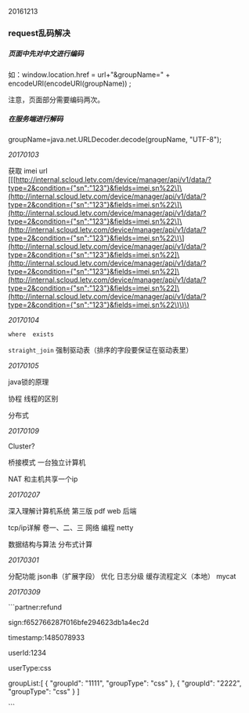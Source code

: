 20161213

### request乱码解决

##### 页面中先对中文进行编码

如：window.location.href = url+"&groupName=" + encodeURI\(encodeURI\(groupName\)\) ;

注意，页面部分需要编码两次。

##### 在服务端进行解码

groupName=[j](http://lib.csdn.net/base/javase)ava.net.URLDecoder.decode\(groupName, "UTF-8"\);

_20170103_

获取 imei url  
\[\[[http://internal.scloud.letv.com/device/manager/api/v1/data/?type=2&condition={"sn":"123"}&fields=imei,sn%22\]\(http://internal.scloud.letv.com/device/manager/api/v1/data/?type=2&condition={"sn":"123"}&fields=imei,sn%22\]\(http://internal.scloud.letv.com/device/manager/api/v1/data/?type=2&condition={"sn":"123"}&fields=imei,sn%22\]\(http://internal.scloud.letv.com/device/manager/api/v1/data/?type=2&condition={"sn":"123"}&fields=imei,sn%22\)\](http://internal.scloud.letv.com/device/manager/api/v1/data/?type=2&condition={"sn":"123"}&fields=imei,sn%22]\(http://internal.scloud.letv.com/device/manager/api/v1/data/?type=2&condition={"sn":"123"}&fields=imei,sn%22]\(http://internal.scloud.letv.com/device/manager/api/v1/data/?type=2&condition={"sn":"123"}&fields=imei,sn%22]\(http://internal.scloud.letv.com/device/manager/api/v1/data/?type=2&condition={"sn":"123"}&fields=imei,sn%22\)\)\)

_20170104_

`where  exists`

`straight_join`  强制驱动表（排序的字段要保证在驱动表里）

_20170105_

java锁的原理

协程 线程的区别

分布式

_20170109_

Cluster?

桥接模式  一台独立计算机

NAT 和主机共享一个ip

_20170207_

深入理解计算机系统 第三版 pdf web 后端

tcp/ip详解 卷一、二、三 网络 编程 netty

数据结构与算法 分布式计算

_20170301_

分配功能 json串（扩展字段） 优化 日志分级 缓存流程定义（本地） mycat

_20170309_

\`\`\`partner:refund

sign:f652766287f016bfe294623db1a4ec2d

timestamp:1485078933

userId:1234

userType:css

groupList:\[     {         "groupId": "1111",         "groupType": "css"     },     {         "groupId": "2222",         "groupType": "css"     } \]

\`\`\`

